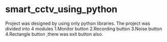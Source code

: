 # smart_cctv_using_python
Project was designed by using only python libraries.
The project was divided into 4 modules
1.Monitor button
2.Recording button
3.Noise button
4.Rectangle button
,there was exit button also.
